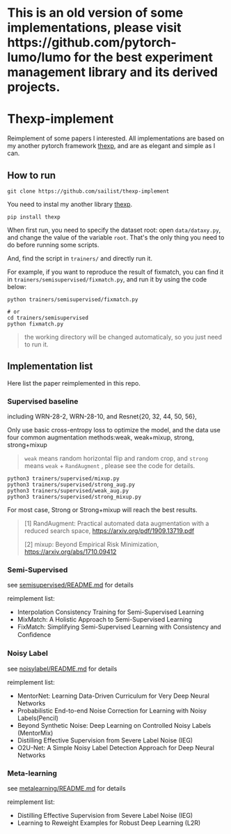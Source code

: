
<h1>This is an old version of some implementations, please visit https://github.com/pytorch-lumo/lumo for the best experiment management library and its derived projects.</h1>



# Thexp-implement

Reimplement of some papers I interested. All implementations are based on my another pytorch framework [thexp](https://github.com/sailist/thexp), and are as elegant and simple as I can.

## How to run
```
git clone https://github.com/sailist/thexp-implement
```

You need to instal my another library [thexp](https://github.com/sailist/thexp).
```
pip install thexp
```

When first run, you need to specify the dataset root: open `data/dataxy.py`, and change the value of the variable `root`. That's the only thing you need to do before running some scripts.  

And, find the script in `trainers/` and directly run it.

For example, if you want to reproduce the result of fixmatch, you can find it in `trainers/semisupervised/fixmatch.py`, and run it by using the code below:
```
python trainers/semisupervised/fixmatch.py

# or
cd trainers/semisupervised
python fixmatch.py
``` 

> the working directory will be changed automaticaly, so you just need to run it.

## Implementation list

Here list the paper reimplemented in this repo.

### Supervised baseline
including WRN-28-2, WRN-28-10, and Resnet{20, 32, 44, 50, 56},

Only use basic cross-entropy loss to optimize the model, and the data use four common augmentation methods:weak, weak+mixup, strong, strong+mixup

> `weak` means random horizontal flip and random crop, and `strong` means `weak` + `RandAugment` , please see the code for details.

```
python3 trainers/supervised/mixup.py
python3 trainers/supervised/strong_aug.py
python3 trainers/supervised/weak_aug.py
python3 trainers/supervised/strong_mixup.py
```

For most case, Strong or Strong+mixup will reach the best results. 

> [1] RandAugment: Practical automated data augmentation
  with a reduced search space, https://arxiv.org/pdf/1909.13719.pdf
>
> [2] mixup: Beyond Empirical Risk Minimization, https://arxiv.org/abs/1710.09412 

### Semi-Supervised
see [semisupervised/README.md](https://github.com/thexp/thexp-implement/blob/master/thexp-implement/trainers/noisylabel/README.md) for details

reimplement list:
 - Interpolation Consistency Training for Semi-Supervised Learning
 - MixMatch: A Holistic Approach to Semi-Supervised Learning
 - FixMatch: Simplifying Semi-Supervised Learning with Consistency and Conﬁdence

### Noisy Label
see [noisylabel/README.md](https://github.com/thexp/thexp-implement/blob/master/thexp-implement/trainers/noisylabel/README.md) for details

reimplement list:
 - MentorNet: Learning Data-Driven Curriculum for Very Deep Neural Networks
 - Probabilistic End-to-end Noise Correction for Learning with Noisy Labels(Pencil)
 - Beyond Synthetic Noise: Deep Learning on Controlled Noisy Labels (MentorMix)
 - Distilling Effective Supervision from Severe Label Noise (IEG)
 - O2U-Net: A Simple Noisy Label Detection Approach for Deep Neural Networks

 
### Meta-learning
see [metalearning/README.md](https://github.com/thexp/thexp-implement/blob/master/thexp-implement/trainers/metalearning/README.md) for details

reimplement list:
 - Distilling Effective Supervision from Severe Label Noise (IEG)
 - Learning to Reweight Examples for Robust Deep Learning (L2R)

 
